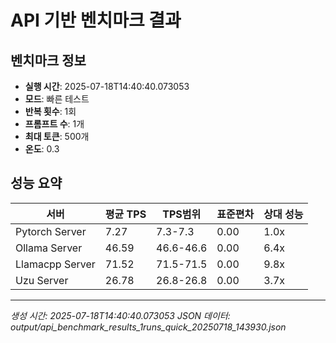 # API 기반 벤치마크 결과

## 벤치마크 정보
- **실행 시간**: 2025-07-18T14:40:40.073053
- **모드**: 빠른 테스트
- **반복 횟수**: 1회
- **프롬프트 수**: 1개
- **최대 토큰**: 500개
- **온도**: 0.3

## 성능 요약

| 서버 | 평균 TPS | TPS범위 | 표준편차 | 상대 성능 |
|------|----------|----------|----------|----------|
| Pytorch Server | 7.27 | 7.3-7.3 | 0.00 | 1.0x |
| Ollama Server | 46.59 | 46.6-46.6 | 0.00 | 6.4x |
| Llamacpp Server | 71.52 | 71.5-71.5 | 0.00 | 9.8x |
| Uzu Server | 26.78 | 26.8-26.8 | 0.00 | 3.7x |

---

*생성 시간: 2025-07-18T14:40:40.073053*
*JSON 데이터: output/api_benchmark_results_1runs_quick_20250718_143930.json*
